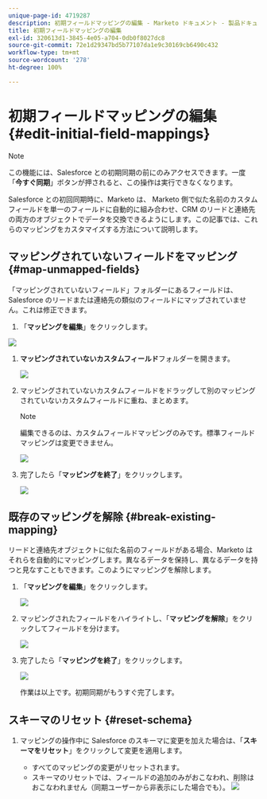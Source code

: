 ```yaml
---
unique-page-id: 4719287
description: 初期フィールドマッピングの編集 - Marketo ドキュメント - 製品ドキュメント
title: 初期フィールドマッピングの編集
exl-id: 320613d1-3845-4e05-a704-0db0f8027dc8
source-git-commit: 72e1d29347bd5b77107da1e9c30169cb6490c432
workflow-type: tm+mt
source-wordcount: '278'
ht-degree: 100%

---
```


# 初期フィールドマッピングの編集 {#edit-initial-field-mappings}

>[!NOTE]
>
>この機能には、Salesforce との初期同期の前にのみアクセスできます。一度「**今すぐ同期**」ボタンが押されると、この操作は実行できなくなります。

Salesforce との初回同期時に、Marketo は、 Marketo 側で似た名前のカスタムフィールドを単一のフィールドに自動的に組み合わせ、CRM のリードと連絡先の両方のオブジェクトでデータを交換できるようにします。この記事では、これらのマッピングをカスタマイズする方法について説明します。

## マッピングされていないフィールドをマッピング {#map-unmapped-fields}

「マッピングされていないフィールド」フォルダーにあるフィールドは、Salesforce のリードまたは連絡先の類似のフィールドにマップされていません。これは修正できます。

1. 「**マッピングを編集**」をクリックします。

![](assets/image2014-12-9-13-3a31-3a0.png)

1. **マッピングされていないカスタムフィールド**&#x200B;フォルダーを開きます。

   ![](assets/two.png)

1. マッピングされていないカスタムフィールドをドラッグして別のマッピングされていないカスタムフィールドに重ね、まとめます。

   >[!NOTE]
   >
   >編集できるのは、カスタムフィールドマッピングのみです。標準フィールドマッピングは変更できません。

   ![](assets/three.png)

1. 完了したら「**マッピングを終了**」をクリックします。

   ![](assets/four.png)

## 既存のマッピングを解除 {#break-existing-mapping}

リードと連絡先オブジェクトに似た名前のフィールドがある場合、Marketo はそれらを自動的にマッピングします。異なるデータを保持し、異なるデータを持つと見なすこともできます。このようにマッピングを解除します。

1. 「**マッピングを編集**」をクリックします。

   ![](assets/image2014-12-9-13-3a31-3a37.png)

1. マッピングされたフィールドをハイライトし、「**マッピングを解除**」をクリックしてフィールドを分けます。

   ![](assets/image2014-12-9-13-3a31-3a47.png)

1. 完了したら「**マッピングを終了**」をクリックします。

   ![](assets/image2014-12-9-13-3a31-3a58.png)

   作業は以上です。初期同期がもうすぐ完了します。

## スキーマのリセット {#reset-schema}

1. マッピングの操作中に Salesforce のスキーマに変更を加えた場合は、「**スキーマをリセット**」をクリックして変更を適用します。

   * すべてのマッピングの変更がリセットされます。
   * スキーマのリセットでは、フィールドの追加のみがおこなわれ、削除はおこなわれません（同期ユーザーから非表示にした場合でも）。
   ![](assets/image2014-12-9-13-3a32-3a8.png)
